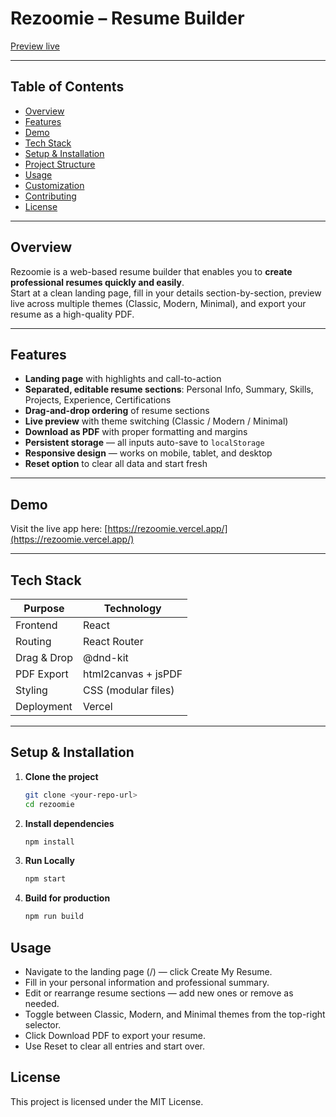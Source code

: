 # Rezoomie – Resume Builder

[Preview live](https://rezoomie.vercel.app/)

---

## Table of Contents

- [Overview](#overview)  
- [Features](#features)  
- [Demo](#demo)  
- [Tech Stack](#tech-stack)  
- [Setup & Installation](#setup--installation)  
- [Project Structure](#project-structure)  
- [Usage](#usage)  
- [Customization](#customization)  
- [Contributing](#contributing)  
- [License](#license)

---

## Overview

Rezoomie is a web-based resume builder that enables you to **create professional resumes quickly and easily**.  
Start at a clean landing page, fill in your details section-by-section, preview live across multiple themes (Classic, Modern, Minimal), and export your resume as a high-quality PDF.

---

## Features

- **Landing page** with highlights and call-to-action  
- **Separated, editable resume sections**: Personal Info, Summary, Skills, Projects, Experience, Certifications  
- **Drag-and-drop ordering** of resume sections  
- **Live preview** with theme switching (Classic / Modern / Minimal)  
- **Download as PDF** with proper formatting and margins  
- **Persistent storage** — all inputs auto-save to `localStorage`  
- **Responsive design** — works on mobile, tablet, and desktop  
- **Reset option** to clear all data and start fresh  

---

## Demo

Visit the live app here: [https://rezoomie.vercel.app/](https://rezoomie.vercel.app/)

---

## Tech Stack

| Purpose         | Technology           |
|-----------------|----------------------|
| Frontend        | React                |
| Routing         | React Router         |
| Drag & Drop     | @dnd-kit             |
| PDF Export      | html2canvas + jsPDF  |
| Styling         | CSS (modular files)  |
| Deployment      | Vercel               |

---

## Setup & Installation

1. **Clone the project**
   ```bash
   git clone <your-repo-url>
   cd rezoomie

2. **Install dependencies**
   ```bash
   npm install

3. **Run Locally**
   ```bash
   npm start

4. **Build for production**
   ```bash
   npm run build


## Usage

- Navigate to the landing page (/) — click Create My Resume.
- Fill in your personal information and professional summary.
- Edit or rearrange resume sections — add new ones or remove as needed.
- Toggle between Classic, Modern, and Minimal themes from the top-right selector.
- Click Download PDF to export your resume.
- Use Reset to clear all entries and start over.

## License

This project is licensed under the MIT License.
